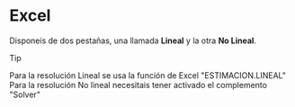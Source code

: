 # Excel

Disponeis de dos pestañas, una llamada <b>Lineal</b> y la otra <b>No Lineal</b>.

> [!TIP]
> Para la resolución Lineal se usa la función de Excel "ESTIMACION.LINEAL" <br>
> Para la resolución No lineal necesitais tener activado el complemento "Solver" <br>
